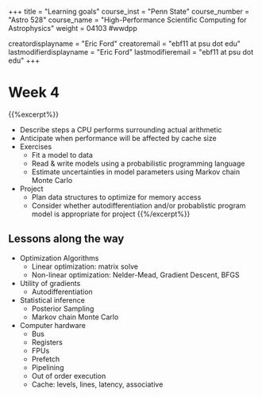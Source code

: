 +++
title = "Learning goals"
course_inst = "Penn State"
course_number = "Astro 528"
course_name = "High-Performance Scientific Computing for Astrophysics"
weight = 04103  #wwdpp


creatordisplayname = "Eric Ford"
creatoremail = "ebf11 at psu dot edu"
lastmodifierdisplayname = "Eric Ford"
lastmodifieremail = "ebf11 at psu dot edu"
+++

# Week 4
{{%excerpt%}}
- Describe steps a CPU performs surrounding actual arithmetic
- Anticipate when performance will be affected by cache size
- Exercises
   - Fit a model to data
   - Read & write models using a probabilistic programming language
   - Estimate uncertainties in model parameters using Markov chain Monte Carlo
- Project
   - Plan data structures to optimize for memory access
   - Consider whether autodifferentiation and/or probablistic program model is appropriate for project
{{%/excerpt%}}

## Lessons along the way
- Optimization Algorithms
   - Linear optimization: matrix solve
   - Non-linear optimization: Nelder-Mead, Gradient Descent, BFGS
- Utility of gradients
   - Autodifferentiation
- Statistical inference
   - Posterior Sampling
   - Markov chain Monte Carlo
- Computer hardware
   - Bus
   - Registers
   - FPUs
   - Prefetch
   - Pipelining
   - Out of order execution
   - Cache: levels, lines, latency, associative
